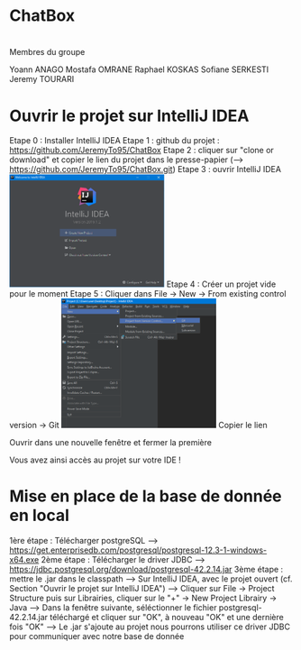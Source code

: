 # ChatBox

#
Membres du groupe 

Yoann ANAGO
Mostafa OMRANE
Raphael KOSKAS
Sofiane SERKESTI
Jeremy TOURARI

# Ouvrir le projet sur IntelliJ IDEA
Etape 0 : Installer IntelliJ IDEA
Etape 1 : github du projet : https://github.com/JeremyTo95/ChatBox
Etape 2 : cliquer sur "clone or download" et copier le lien du projet dans le presse-papier 
 (--> https://github.com/JeremyTo95/ChatBox.git)
Etape 3 : ouvrir IntelliJ IDEA
<img src="https://raw.githubusercontent.com/JeremyTo95/ChatBox/master/img/IntelliJStartUp.png" width="275">
Etape 4 : Créer un projet vide pour le moment
Etape 5 : Cliquer dans File -> New -> From existing control version -> Git
<img src="https://raw.githubusercontent.com/JeremyTo95/ChatBox/master/img/Recuperation_projet_git.png" width="275">
Copier le lien

Ouvrir dans une nouvelle fenêtre et fermer la première

Vous avez ainsi accès au projet sur votre IDE !

# Mise en place de la base de donnée en local
1ère étape : Télécharger postgreSQL
  --> https://get.enterprisedb.com/postgresql/postgresql-12.3-1-windows-x64.exe
2ème étape : Télécharger le driver JDBC
  --> https://jdbc.postgresql.org/download/postgresql-42.2.14.jar
3ème étape : mettre le .jar dans le classpath
  --> Sur IntelliJ IDEA, avec le projet ouvert (cf. Section "Ouvrir le projet sur IntelliJ IDEA")
    --> Cliquer sur File -> Project Structure puis sur Librairies, cliquer sur le "+" -> New Project Librairy -> Java
    --> Dans la fenêtre suivante, séléctionner le fichier postgresql-42.2.14.jar téléchargé et cliquer sur "OK", à nouveau "OK" et une dernière fois "OK"
    --> Le .jar s'ajoute au projet nous pourrons utiliser ce driver JDBC pour communiquer avec notre base de donnée
